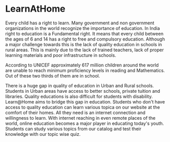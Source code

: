 # LearnAtHome

Every child has a right to learn. Many government and non government organizations in the world recognize the importance of education. In India right to education is a Fundamental right. It means that every child between the ages of 6 and 14 has a right to free and compulsory education. Although a major challenge towards this is the lack of quality education in schools in rural areas. This is mainly due to the lack of trained teachers, lack of proper learning materials and poor infrastructure in schools.

According to UNICEF approximately 617 million children around the world are unable to reach minimum proficiency levels in reading and Mathematics. Out of these two thirds of them are in school.

There is a huge gap in quality of education in Urban and Rural schools. Students in Urban areas have access to better schools, private tuition and libraries. Quality educations is also difficult for students with disability. Learn@Home aims to bridge this gap in education. Students who don't have access to quality education can learn various topica on our website at the comfort of their homes. All they need is an internet connection and willingness to learn. With internet reaching in even remote places of the world, online education becomes a major player in educating today's youth. Students can study various topics from our catalog and test their knowledge with our topic wise quiz.
